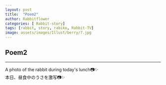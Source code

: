 ```yaml
---
layout: post
title:  "Poem2"
author: Rabbitflower
categories: [ Rabbit-story]
tags: [rabbit, story, rabiko, Rabbit-TV]
image: assets/images/Illust/berry/7.jpg
---
```


## Poem2  

---
A photo of the rabbit during today's lunch📷✨  
本日、昼食中のうさを激写📷✨  
  